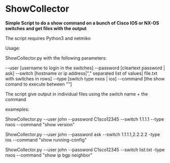 # ShowCollector
**Simple Script to do a show command on a bunch of Cisco IOS or NX-OS switches and get files with the output**

The script requires Python3 and netmiko

Usage:

ShowCollector.py with the following parameters:

--user [username to login in the switches]
--password [cleartext password | ask]
--switch [hostname or ip address|"," separated list of values| file.txt with switches in rows]
--type [switch type nxos | ios]
--command [the show comand to execute between ""]

The script give output in individual files using the switch name + the command

exameples:

ShowCollector.py --user john --password C1sco12345 --switch 1.1.1.1 --type nxos --command "show version"

ShowCollector.py --user john --password ask --switch 1.1.1.1,2.2.2.2 -type ios --command "show running-config"

ShowCollector.py --user john --password C1sco12345 --switch list.txt -type nxos --command "show ip bgp neighbor"
